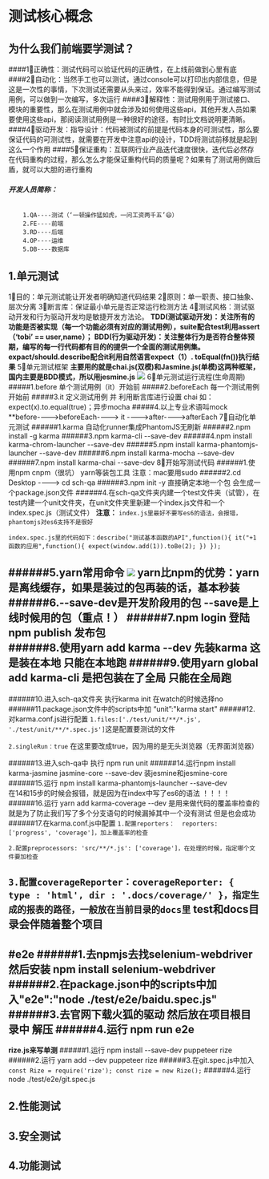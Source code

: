 # 测试核心概念
## 为什么我们前端要学测试？
####1⃣️正确性：测试代码可以验证代码的正确性，在上线前做到心里有底
####2⃣️自动化：当然手工也可以测试，通过console可以打印出内部信息，但是这是一次性的事情，下次测试还需要从头来过，效率不能得到保证。通过编写测试用例，可以做到一次编写，多次运行
####3⃣️解释性：测试用例用于测试接口、模块的重要性，那么在测试用例中就会涉及如何使用这些api，其他开发人员如果要使用这些api，那阅读测试用例是一种很好的途径，有时比文档说明更清晰。
####4⃣️驱动开发：指导设计：代码被测试的前提是代码本身的可测试性，那么要保证代码的可测试性，就需要在开发中注意api的设计，TDD将测试前移就是起到这么一个作用
####5⃣️保证重构：互联网行业产品迭代速度很快，迭代后必然存在代码重构的过程，那么怎么才能保证重构代码的质量呢？如果有了测试用例做后盾，就可以大胆的进行重构
###### **开发人员简称：**
		1.QA----测试（‘一顿操作猛如虎，一问工资两千五’😄）
		2.FE----前端
		3.RD----后端
		4.OP----运维
		5.DB----数据库
## 1.单元测试
1⃣️目的：单元测试能让开发者明确知道代码结果
2⃣️原则：单一职责、接口抽象、层次分离
3⃣️断言库：保证最小单元是否正常运行检测方法
4⃣️测试风格：测试驱动开发和行为驱动开发均是敏捷开发方法论。
**TDD(测试驱动开发)：关注所有的功能是否被实现（每一个功能必须有对应的测试用例），suite配合test利用assert（‘tobi’ == user,name）；**
**BDD(行为驱动开发)：关注整体行为是否符合整体预期，编写的每一行代码都有目的的提供一个全面的测试用例集。 expact/should.describe配合it利用自然语言expect（1）. toEqual(fn())执行结果**
5⃣️单元测试框架
**主要用的就是chai.js(双模)和Jasmine.js(单模)这两种框架，国内主要是BDD模式，所以用jesmine.js**
![](https://www.showdoc.cc/server/api/common/visitfile/sign/2db07202cc9c4740c89644aa0764968e?showdoc=.jpg)
6⃣️单元测试运行流程(生命周期)
#####1.before 单个测试用例（it）开始前
#####2.beforeEach 每一个测试用例开始前
#####3.it 定义测试用例  并 利用断言库进行设置 chai 如：expect(x).to.equal(true)；异步mocha
#####4.以上专业术语叫mock 
**before---->beforeEach----> it ---->after---->afterEach
7⃣️自动化单元测试
######1.karma  自动化runner集成PhantomJS无刷新
######2.npm install -g karma
######3.npm karma-cli --save-dev
######4.npm install karma-chrom-launcher --save-dev
######5.npm install   karma-phantomjs-launcher --save-dev
######6.npm install karma-mocha --save-dev
######7.npm install karma-chai --save-dev
8⃣️开始写测试代码
######1.使用npm    cnpm（很坑）     yarn等装包工具  注意：mac要用sudo
######2.cd Desktop ---->   cd sch-qa
######3.npm init -y    直接确定本地一个包  会生成一个package.json文件
######4.在sch-qa文件夹内建一个test文件夹（试管），在test内建一个unit文件夹，在unit文件夹里新建一个index.js文件和一个index.spec.js（测试文件）
**注意：**
`index.js里最好不要写es6的语法，会报错，phantomjs对es6支持不是很好`

`index.spec.js里的代码如下：describe("测试基本函数的API",function(){
    it("+1函数的应用",function(){
        expect(window.add(1)).toBe(2);
    })
});`

######5.yarn常用命令
![](https://www.showdoc.cc/server/api/common/visitfile/sign/d0d160fce744ece95dca44607f44ecd3?showdoc=.jpg)
**yarn比npm的优势：yarn是离线缓存，如果是装过的包再装的话，基本秒装**
######6.--save-dev是开发阶段用的包        --save是上线时候用的包（重点！）
######7.npm login 登陆    npm publish    发布包    
######8.使用yarn add karma --dev   先装karma  这是装在本地  只能在本地跑
######9.使用yarn  global add karma-cli    是把包装在了全局  只能在全局跑
---------------------------------------------------------------
######10.进入sch-qa文件夹   执行karma init  在watch的时候选择no
######11.package.json文件中的scripts中加   “unit”:"karma start"
######12.对karma.conf.js进行配置
`1.files:['./test/unit/**/*.js',
      './test/unit/**/*.spec.js']`这是配置要测试的文件
	  
`2.singleRun：true`
在这里要改成true，因为用的是无头浏览器（无界面浏览器）

######13.进入sch-qa中  执行 npm run unit
######14.运行npm install karma-jasmine  jasmine-core --save-dev   装jesmine和jesmine-core
######15.运行 npm install karma-phantomjs-launcher --save-dev  
在14和15步的时候会报错，就是因为在index中写了es6的语法 ！！！！
######16.运行 yarn add karma-coverage --dev    是用来做代码的覆盖率检查的  就是为了防止我们写了多个分支语句的时候漏掉其中一个没有测试  但是也会成功
######17.在karma.conf.js中配置
`1.配置reporters：  reporters: ['progress', 'coverage']，加上覆盖率的检查`

`2.配置preprocessors: 'src/**/*.js': ['coverage']，在处理的时候，指定哪个文件要加检查`

`3.配置coverageReporter：coverageReporter: {
      type : 'html',
      dir : '.docs/coverage/'
    }，指定生成的报表的路径，一般放在当前目录的docs里`
**test和docs目录会伴随着整个项目**
---------------------------------------------------------------------
#e2e
######1.去npmjs去找selenium-webdriver 然后安装   npm install  selenium-webdriver 
######2.在package.json中的scripts中加入"e2e":"node ./test/e2e/baidu.spec.js"
######3.去官网下载火狐的驱动   然后放在项目根目录中  解压 
######4.运行  npm run e2e
---------------------------------------------------------------------
**rize.js来写单测**
######1.运行 npm install --save-dev puppeteer rize
######2.运行  yarn add --dev puppeteer rize
######3.在git.spec.js中加入
`const Rize = require('rize');
const rize = new Rize();`
######4.运行  node ./test/e2e/git.spec.js
## 2.性能测试
## 3.安全测试
## 4.功能测试